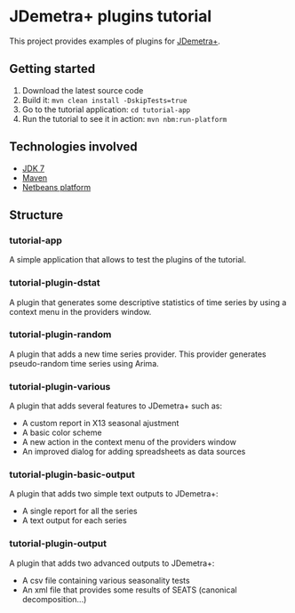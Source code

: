# JDemetra+ plugins tutorial

This project provides examples of plugins for [JDemetra+](https://github.com/jdemetra/jdemetra-app).

## Getting started

1. Download the latest source code
2. Build it: `mvn clean install -DskipTests=true`
3. Go to the tutorial application: `cd tutorial-app`
3. Run the tutorial to see it in action: `mvn nbm:run-platform`

## Technologies involved

* [JDK 7](http://www.oracle.com/technetwork/java/javase/overview/index.html)
* [Maven](https://maven.apache.org/) 
* [Netbeans platform](https://netbeans.org/features/platform/)

## Structure

### tutorial-app
A simple application that allows to test the plugins of the tutorial.
### tutorial-plugin-dstat
A plugin that generates some descriptive statistics of time series by using a context menu in the providers window.
### tutorial-plugin-random
A plugin that adds a new time series provider. This provider generates pseudo-random time series using Arima.

### tutorial-plugin-various
A plugin that adds several features to JDemetra+ such as:

* A custom report in X13 seasonal ajustment
* A basic color scheme
* A new action in the context menu of the providers window
* An improved dialog for adding spreadsheets as data sources

### tutorial-plugin-basic-output
A plugin that adds two simple text outputs to JDemetra+:

* A single report for all the series
* A text output for each series

### tutorial-plugin-output
A plugin that adds two advanced outputs to JDemetra+:

* A csv file containing various seasonality tests
* An xml file that provides some results of SEATS (canonical decomposition...)


